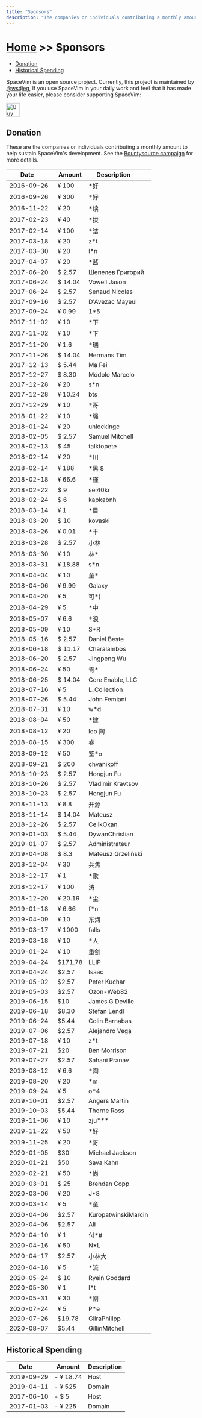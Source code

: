 ```yaml
---
title: "Sponsors"
description: "The companies or individuals contributing a monthly amount to help sustain SpaceVim's development."
---
```


# [Home](../) >> Sponsors

<!-- vim-markdown-toc GFM -->

- [Donation](#donation)
- [Historical Spending](#historical-spending)

<!-- vim-markdown-toc -->

SpaceVim is an open source project. 
Currently, this project is maintained by [@wsdjeg](https://github.com/wsdjeg),
If you use SpaceVim in your daily work and feel that it has made your life easier,
please consider supporting SpaceVim:

<a href='https://ko-fi.com/SpaceVim' target='_blank'><img height='36' style='border:0px;height:36px;' src='https://az743702.vo.msecnd.net/cdn/kofi4.png?v=f' border='0' alt='Buy Me a Coffee at ko-fi.com' /></a>

## Donation

These are the companies or individuals contributing a monthly amount to help sustain SpaceVim's development.
See the [Bountysource campaign](https://www.bountysource.com/teams/spacevim) for more details.

| Date         | Amount   | Description         |
| ------------ | -------- | ------------------- |
| 2016-09-26   | ¥ 100    | \*好                |
| 2016-09-26   | ¥ 300    | \*好                |
| 2016-11-22   | ¥ 20     | \*续                |
| 2017-02-23   | ¥ 40     | \*拔                |
| 2017-02-14   | ¥ 100    | \*洁                |
| 2017-03-18   | ¥ 20     | z\*t                |
| 2017-03-30   | ¥ 20     | l\*n                |
| 2017-04-07   | ¥ 20     | \*酱                |
| 2017-06-20   | \$ 2.57  | Шепелев Григорий    |
| 2017-06-24   | \$ 14.04 | Vowell Jason        |
| 2017-06-24   | \$ 2.57  | Senaud Nicolas      |
| 2017-09-16   | \$ 2.57  | D'Avezac Mayeul     |
| 2017-09-24   | ¥ 0.99   | 1\*5                |
| 2017-11-02   | ¥ 10     | \*下                |
| 2017-11-02   | ¥ 10     | \*下                |
| 2017-11-20   | ¥ 1.6    | \*瑞                |
| 2017-11-26   | \$ 14.04 | Hermans Tim         |
| 2017-12-13   | \$ 5.44  | Ma Fei              |
| 2017-12-27   | \$ 8.30  | Módolo Marcelo      |
| 2017-12-28   | ¥ 20     | s\*n                |
| 2017-12-28   | ¥ 10.24  | bts                 |
| 2017-12-29   | ¥ 10     | \*哥                |
| 2018-01-22   | ¥ 10     | \*强                |
| 2018-01-24   | ¥ 20     | unlockingc          |
| 2018-02-05   | \$ 2.57  | Samuel Mitchell     |
| 2018-02-13   | \$ 45    | talktopete          |
| 2018-02-14   | ¥ 20     | \*川                |
| 2018-02-14   | ¥ 188    | \*黑 8              |
| 2018-02-18   | ¥ 66.6   | \*谨                |
| 2018-02-22   | \$ 9     | sei40kr             |
| 2018-02-24   | \$ 6     | kapkabnh            |
| 2018-03-14   | ¥ 1      | \*目                |
| 2018-03-20   | \$ 10    | kovaski             |
| 2018-03-26   | ¥ 0.01   | \*丰                |
| 2018-03-28   | \$ 2.57  | 小林                |
| 2018-03-30   | ¥ 10     | 林\*                |
| 2018-03-31   | ¥ 18.88  | s\*n                |
| 2018-04-04   | ¥ 10     | 童\*                |
| 2018-04-06   | ¥ 9.99   | Galaxy              |
| 2018-04-20   | ¥ 5      | 可\*)               |
| 2018-04-29   | ¥ 5      | \*中                |
| 2018-05-07   | ¥ 6.6    | \*浪                |
| 2018-05-09   | ¥ 10     | S\*R                |
| 2018-05-16   | \$ 2.57  | Daniel Beste        |
| 2018-06-18   | \$ 11.17 | Charalambos         |
| 2018-06-20   | \$ 2.57  | Jingpeng Wu         |
| 2018-06-24   | ¥ 50     | 青\*                |
| 2018-06-25   | \$ 14.04 | Core Enable, LLC    |
| 2018-07-16   | ¥ 5      | L_Collection        |
| 2018-07-26   | \$ 5.44  | John Femiani        |
| 2018-07-31   | ¥ 10     | w\*d                |
| 2018-08-04   | ¥ 50     | \*建                |
| 2018-08-12   | ¥ 20     | leo 陶              |
| 2018-08-15   | ¥ 300    | 睿                  |
| 2018-09-12   | ¥ 50     | 鉴\*o               |
| 2018-09-21   | \$ 200   | chvanikoff          |
| 2018-10-23   | \$ 2.57  | Hongjun Fu          |
| 2018-10-26   | \$ 2.57  | Vladimir Kravtsov   |
| 2018-10-23   | \$ 2.57  | Hongjun Fu          |
| 2018-11-13   | ¥ 8.8    | 开源                |
| 2018-11-14   | \$ 14.04 | Mateusz             |
| 2018-12-26   | \$ 2.57  | CelikOkan           |
| 2019-01-03   | \$ 5.44  | DywanChristian      |
| 2019-01-07   | \$ 2.57  | Administrateur      |
| 2019-04-08   | \$ 8.3   | Mateusz Grzeliński  |
| 2018-12-04   | ¥ 30     | 兵焦                |
| 2018-12-17   | ¥ 1      | \*歌                |
| 2018-12-17   | ¥ 100    | 涛                  |
| 2018-12-20   | ¥ 20.19  | \*尘                |
| 2019-01-18   | ¥ 6.66   | f\*n                |
| 2019-04-09   | ¥ 10     | 东海                |
| 2019-03-17   | ¥ 1000   | falls               |
| 2019-03-18   | ¥ 10     | \*人                |
| 2019-01-24   | ¥ 10     | 重剑                |
| 2019-04-24   | \$171.78 | LLIP                |
| 2019-04-24   | \$2.57   | Isaac               |
| 2019-05-02   | \$2.57   | Peter Kuchar        |
| 2019-05-03   | \$2.57   | Ozon-Web82          |
| 2019-06-15   | \$10     | James G Deville     |
| 2019-06-18   | \$8.30   | Stefan Lendl        |
| 2019-06-24   | \$5.44   | Colin Barnabas      |
| 2019-07-06   | \$2.57   | Alejandro Vega      |
| 2019-07-18   | ¥ 10     | z\*t                |
| 2019-07-21   | \$20     | Ben Morrison        |
| 2019-07-27   | \$2.57   | Sahani Pranav       |
| 2019-08-12   | ¥ 6.6    | \*陶                |
| 2019-08-20   | ¥ 20     | \*m                 |
| 2019-09-24   | ¥ 5      | o\*4                |
| 2019-10-01   | \$2.57   | Angers Martin       |
| 2019-10-03   | \$5.44   | Thorne Ross         |
| 2019-11-06   | ¥ 10     | zju\*\*\*           |
| 2019-11-22   | ¥ 50     | \*好                |
| 2019-11-25   | ¥ 20     | \*哥                |
| 2020-01-05   | \$30     | Michael Jackson     |
| 2020-01-21   | \$50     | Sava Kahn           |
| 2020-02-21   | ¥ 50     | \*尚                |
| 2020-03-01   | \$ 25    | Brendan Copp        |
| 2020-03-06   | ¥ 20     | J\*8                |
| 2020-03-14   | ¥ 5      | \*童                |
| 2020-04-06   | \$2.57   | KuropatwinskiMarcin |
| 2020-04-06   | \$2.57   | Ali                 |
| 2020-04-10   | ¥ 1      | 付\*#               |
| 2020-04-16   | ¥ 50     | N\*L                |
| 2020-04-17   | \$2.57   | 小林大              |
| 2020-04-18   | ¥ 5      | \*流                |
| 2020-05-24   | \$ 10    | Ryein Goddard       |
| 2020-05-30   | ¥ 1      | l\*t                |
| 2020-05-31   | ¥ 30     | \*刚                |
| 2020-07-24   | ¥ 5      | P\*e                |
| 2020-07-26   | \$19.78  | GliraPhilipp        |
| 2020-08-07   | \$5.44   | GillinMitchell      |

## Historical Spending

| Date       | Amount    | Description |
| ---------- | --------- | ----------- |
| 2019-09-29 | - ¥ 18.74 | Host        |
| 2019-04-11 | - ¥ 525   | Domain      |
| 2017-06-10 | - \$ 5    | Host        |
| 2017-01-03 | - ¥ 225   | Domain      |
